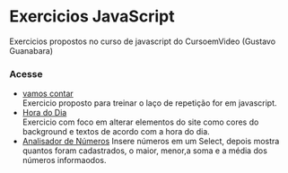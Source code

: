 # Exercicios JavaScript
Exercicios propostos no curso de javascript do CursoemVideo (Gustavo Guanabara)

### Acesse 
* [vamos contar](https://andrestanlley.github.io/exercicios-js/vamoscontar)<br>
Exercicio proposto para treinar o laço de repetição for em javascript.<br>
* [Hora do Dia](https://andrestanlley.github.io/exercicios-js/horadodia)<br>
Exercicio com foco em alterar elementos do site como cores do background e textos de acordo com a hora do dia.<br>
* [Analisador de Números](https://andrestanlley.github.io/exercicios-js/analisadordenumeros)
Insere números em um Select, depois mostra quantos foram cadastrados, o maior, menor,a soma e a média dos números informaodos.
